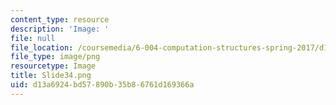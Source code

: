 ```yaml
---
content_type: resource
description: 'Image: '
file: null
file_location: /coursemedia/6-004-computation-structures-spring-2017/d13a6924bd57890b35b86761d169366a_Slide34.png
file_type: image/png
resourcetype: Image
title: Slide34.png
uid: d13a6924-bd57-890b-35b8-6761d169366a
---
```

